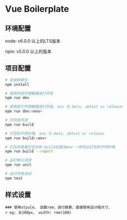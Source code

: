 # Vue Boilerplate


## 环境配置
node: v6.0.0 以上的LTS版本  

npm: v5.0.0 以上的版本

## 项目配置

``` bash
# 安装依赖包
npm install

# 使用内测环境数据进行开发
npm run dev

# 使用其它环境数据进行开发, env 为 beta, abtest or release
npm run dev:<env>

# 打包到内测
npm run build

# 打包到不同环境, env 为 beta, abtest or release
npm run build:<env>

# 打包并查看打包分析 build后面加env 一样可以打包到不同环境
npm run build --report

# 运行单元测试
npm run unit

# 运行所有测试
npm test
```

## 样式设置
```
### 使用styule， 函数rem，进行换算，直接使用设计稿尺寸，
> eg: 长100px， width: rem(100)
```
